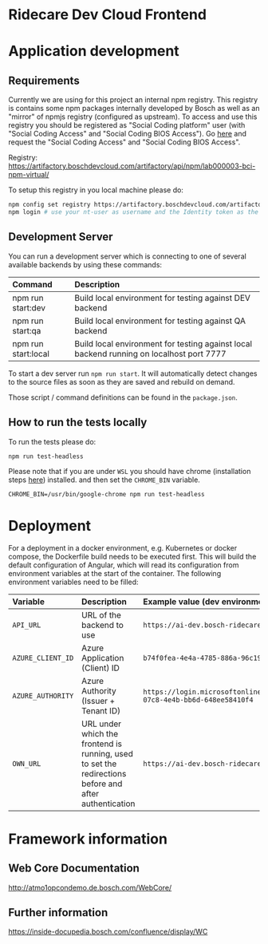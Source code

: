 # Ridecare Dev Cloud Frontend

# Application development

## Requirements
Currently we are using for this project an internal npm registry. This registry is contains some npm packages internally developed by Bosch as well as an "mirror" of npmjs registry (configured as upstream). To access and use this registry you should be registered as "Social Coding platform" user (with "Social Coding Access" and "Social Coding BIOS Access"). Go [here](http://rb-cae.de.bosch.com/ServiceRegistration/?SocialCoding) and request the "Social Coding Access" and "Social Coding BIOS Access".

Registry: https://artifactory.boschdevcloud.com/artifactory/api/npm/lab000003-bci-npm-virtual/

To setup this registry in you local machine please do:
```bash
npm config set registry https://artifactory.boschdevcloud.com/artifactory/api/npm/lab000003-bci-npm-virtual/
npm login # use your nt-user as username and the Identity token as the password. To generate an Identity Token please go https://artifactory. boschdevcloud.com, login with SAML, click on your name (top right corner) and click on "Edit Profile". Then click on "Generate an Identity Token" and follow the steps to generate te key. Then use it as the password on the prompt.
```

## Development Server

You can run a development server which is connecting to one of several available backends by using these commands:

| Command             | Description                                                                              |
|:--------------------|:-----------------------------------------------------------------------------------------|
| npm run start:dev   | Build local environment for testing against DEV backend                                  |
| npm run start:qa    | Build local environment for testing against QA backend                                   |
| npm run start:local | Build local environment for testing against local backend running on localhost port 7777 |

To start a dev server run `npm run start`. It will automatically detect changes to the source files as soon as they are saved and rebuild on demand.

Those script / command definitions can be found in the `package.json`.

## How to run the tests locally

To run the tests please do:

`npm run test-headless`

Please note that if you are under `WSL` you should have chrome (installation steps [here](https://scottspence.com/posts/use-chrome-in-ubuntu-wsl)) installed. and then set the `CHROME_BIN` variable.

`CHROME_BIN=/usr/bin/google-chrome npm run test-headless`

# Deployment

For a deployment in a docker environment, e.g. Kubernetes or docker compose, the Dockerfile build needs to be executed first.
This will build the default configuration of Angular, which will read its configuration from environment variables at the start of the container.
The following environment variables need to be filled:

| Variable          | Description                                                                                           | Example value (dev environment)                                          |
|:------------------|:------------------------------------------------------------------------------------------------------|:-------------------------------------------------------------------------|
| `API_URL`         | URL of the backend to use                                                                             | `https://ai-dev.bosch-ridecare.com/api/`                                 |
| `AZURE_CLIENT_ID` | Azure Application (Client) ID                                                                         | `b74f0fea-4e4a-4785-886a-96c1922dfb7b`                                   |
| `AZURE_AUTHORITY` | Azure Authority (Issuer + Tenant ID)                                                                  | `https://login.microsoftonline.com/0ae51e19-07c8-4e4b-bb6d-648ee58410f4` |
| `OWN_URL`         | URL under which the frontend is running, used to set the redirections before and after authentication | `https://ai-dev.bosch-ridecare.com`                                      |

# Framework information

## Web Core Documentation

<http://atmo1opcondemo.de.bosch.com/WebCore/>

## Further information

<https://inside-docupedia.bosch.com/confluence/display/WC>
